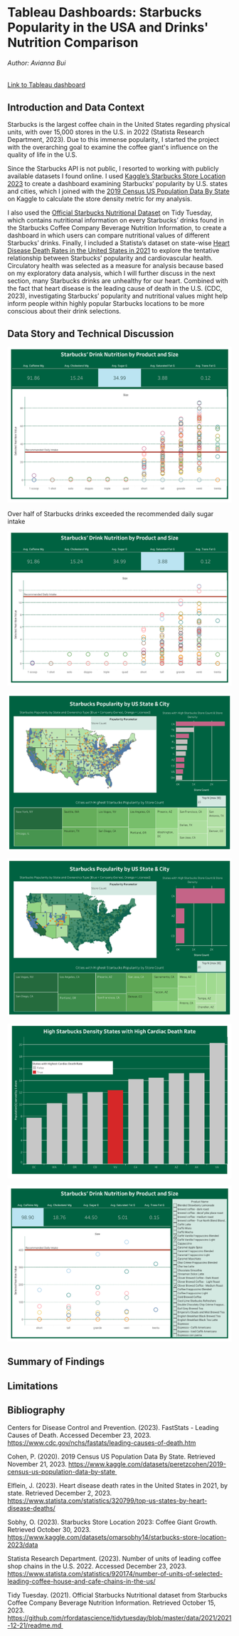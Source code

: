 # Tableau Dashboards: Starbucks Popularity in the USA and Drinks' Nutrition Comparison
###### Author: Avianna Bui 

[Link to Tableau dashboard](https://public.tableau.com/shared/F7MFBWZ9P?:display_count=n&:origin=viz_share_link) 

## Introduction and Data Context
Starbucks is the largest coffee chain in the United States regarding physical units, with over 15,000 stores in the U.S. in 2022 (Statista Research Department, 2023). Due to this immense popularity, I started the project with the overarching goal to examine the coffee giant's influence on the quality of life in the U.S.
 
Since the Starbucks API is not public, I resorted to working with publicly available datasets I found online. I used [Kaggle’s Starbucks Store Location 2023](https://www.kaggle.com/datasets/omarsobhy14/starbucks-store-location-2023/data) to create a dashboard examining Starbucks’ popularity by U.S. states and cities, which I joined with the [2019 Census US Population Data By State](https://www.kaggle.com/datasets/peretzcohen/2019-census-us-population-data-by-state) on Kaggle to calculate the store density metric for my analysis. 

I also used the [Official Starbucks Nutritional Dataset](https://github.com/rfordatascience/tidytuesday/blob/master/data/2021/2021-12-21/readme.md) on Tidy Tuesday, which contains nutritional information on every Starbucks’ drinks found in the Starbucks Coffee Company Beverage Nutrition Information, to create a dashboard in which users can compare nutritional values of different Starbucks’ drinks. Finally, I included a Statista’s dataset on state-wise [Heart Disease Death Rates in the United States in 2021](https://www.statista.com/statistics/320799/top-us-states-by-heart-disease-deaths/) to explore the tentative relationship between Starbucks’ popularity and cardiovascular health. Circulatory health was selected as a measure for analysis because based on my exploratory data analysis, which I will further discuss in the next section, many Starbucks drinks are unhealthy for our heart. Combined with the fact that heart disease is the leading cause of death in the U.S. (CDC, 2023), investigating Starbucks’ popularity and nutritional values might help inform people within highly popular Starbucks locations to be more conscious about their drink selections. 

## Data Story and Technical Discussion

<p align="center">
  <img src="images/pic5.png">
  <figcaption>Over half of Starbucks drinks exceeded the recommended daily sugar intake</figcaption>
</p>

<p align="center">
  <img src="images/pic6.png">
</p>

<p align="center">
  <img src="images/pic1.png">
</p>

<p align="center">
  <img src="images/pic2.png">
</p>

<p align="center">
  <img src="images/pic3.png">
</p>

<p align="center">
  <img src="images/pic4.png">
</p>

## Summary of Findings

## Limitations 

## Bibliography
Centers for Disease Control and Prevention. (2023). FastStats - Leading Causes of Death. Accessed December 23, 2023. https://www.cdc.gov/nchs/fastats/leading-causes-of-death.htm 

Cohen, P. (2020). 2019 Census US Population Data By State. Retrieved November 21, 2023. https://www.kaggle.com/datasets/peretzcohen/2019-census-us-population-data-by-state 

Elflein, J. (2023). Heart disease death rates in the United States in 2021, by state. Retrieved December 2, 2023. https://www.statista.com/statistics/320799/top-us-states-by-heart-disease-deaths/

Sobhy, O. (2023). Starbucks Store Location 2023: Coffee Giant Growth. Retrieved October 30, 2023. https://www.kaggle.com/datasets/omarsobhy14/starbucks-store-location-2023/data

Statista Research Department. (2023). Number of units of leading coffee shop chains in the U.S. 2022. Accessed December 23, 2023. https://www.statista.com/statistics/920174/number-of-units-of-selected-leading-coffee-house-and-cafe-chains-in-the-us/

Tidy Tuesday. (2021). Official Starbucks Nutritional dataset from Starbucks Coffee Company Beverage Nutrition Information. Retrieved October 15, 2023. https://github.com/rfordatascience/tidytuesday/blob/master/data/2021/2021-12-21/readme.md 
